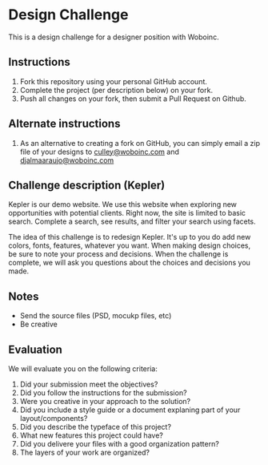 Design Challenge
====================================

This is a design challenge for a designer position with Woboinc.

## Instructions
1. Fork this repository using your personal GitHub account.
2. Complete the project (per description below) on your fork.
3. Push all changes on your fork, then submit a Pull Request on Github.

## Alternate instructions
1. As an alternative to creating a fork on GitHub, you can simply email a zip file of your designs to [culley@woboinc.com](culley@woboinc.com) and [djalmaaraujo@woboinc.com](djalmaaraujo@woboinc.com)

## Challenge description (Kepler)
Kepler is our demo website. We use this website when exploring new opportunities with potential clients.  Right now, the site is limited to basic search.  Complete a search, see results, and filter your search using facets.

The idea of this challenge is to redesign Kepler. It's up to you do add new colors, fonts, features, whatever you want. When making design choices, be sure to note your process and decisions. When the challenge is complete, we will ask you questions about the choices and decisions you made.

## Notes
- Send the source files (PSD, mocukp files, etc)
- Be creative

## Evaluation
We will evaluate you on the following criteria:

1. Did your submission meet the objectives?
2. Did you follow the instructions for the submission?
3. Were you creative in your approach to the solution?
4. Did you include a style guide or a document explaning part of your layout/components?
5. Did you describe the typeface of this project?
6. What new features this project could have?
7. Did you delivere your files with a good organization pattern?
8. The layers of your work are organized? 

